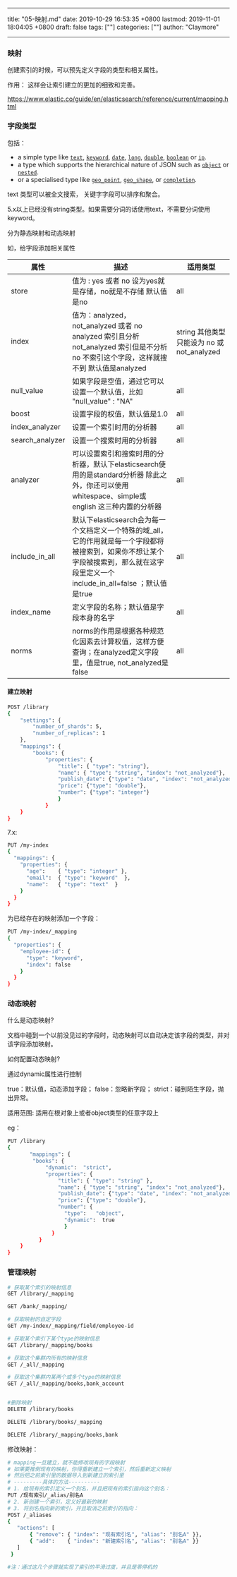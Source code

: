 
---
title: "05-映射.md"
date: 2019-10-29 16:53:35 +0800
lastmod: 2019-11-01 18:04:05 +0800
draft: false
tags: [""]
categories: [""]
author: "Claymore"

---


### 映射

创建索引的时候，可以预先定义字段的类型和相关属性。

作用： 这样会让索引建立的更加的细致和完善。

 https://www.elastic.co/guide/en/elasticsearch/reference/current/mapping.html 



### 字段类型

包括：

- a simple type like [`text`](https://www.elastic.co/guide/en/elasticsearch/reference/current/text.html), [`keyword`](https://www.elastic.co/guide/en/elasticsearch/reference/current/keyword.html), [`date`](https://www.elastic.co/guide/en/elasticsearch/reference/current/date.html), [`long`](https://www.elastic.co/guide/en/elasticsearch/reference/current/number.html), [`double`](https://www.elastic.co/guide/en/elasticsearch/reference/current/number.html), [`boolean`](https://www.elastic.co/guide/en/elasticsearch/reference/current/boolean.html) or [`ip`](https://www.elastic.co/guide/en/elasticsearch/reference/current/ip.html).
- a type which supports the hierarchical nature of JSON such as [`object`](https://www.elastic.co/guide/en/elasticsearch/reference/current/object.html) or [`nested`](https://www.elastic.co/guide/en/elasticsearch/reference/current/nested.html).
- or a specialised type like [`geo_point`](https://www.elastic.co/guide/en/elasticsearch/reference/current/geo-point.html), [`geo_shape`](https://www.elastic.co/guide/en/elasticsearch/reference/current/geo-shape.html), or [`completion`](https://www.elastic.co/guide/en/elasticsearch/reference/current/search-suggesters.html#completion-suggester).

text 类型可以被全文搜索， 关键字字段可以排序和聚合。

 5.x以上已经没有string类型。如果需要分词的话使用text，不需要分词使用keyword。 



分为静态映射和动态映射

如，给字段添加相关属性

| **属性**        | **描述**                                                     | **适用类型**                                        |
| --------------- | ------------------------------------------------------------ | --------------------------------------------------- |
| store           | 值为  :  yes 或者 no   设为yes就是存储，no就是不存储          默认值是no | all                                                 |
| index           | 值为：analyzed，not_analyzed 或者 no         <br />analyzed 索引且分析  <br />not_analyzed 索引但是不分析 <br /> no  不索引这个字段，这样就搜不到         默认值是analyzed | string         其他类型只能设为  no 或 not_analyzed |
| null_value      | 如果字段是空值，通过它可以设置一个默认值，比如  "null_value"  : "NA" | all                                                 |
| boost           | 设置字段的权值，默认值是1.0                                  | all                                                 |
| index_analyzer  | 设置一个索引时用的分析器                                     | all                                                 |
| search_analyzer | 设置一个搜索时用的分析器                                     | all                                                 |
| analyzer        | 可以设置索引和搜索时用的分析器，默认下elasticsearch使用的是standard分析器     除此之外，你还可以使用 whitespace、simple或english 这三种内置的分析器 | all                                                 |
| include_in_all  | 默认下elasticsearch会为每一个文档定义一个特殊的域_all，它的作用就是每一个字段都将被搜索到，如果你不想让某个字段被搜索到，那么就在这字段里定义一个include_in_all=false ；默认值是true | all                                                 |
| index_name      | 定义字段的名称；默认值是字段本身的名字                       | all                                                 |
| norms           | norms的作用是根据各种规范化因素去计算权值，这样方便查询；在analyzed定义字段里，值是true, not_analyzed是false | all                                                 |



#### 建立映射

```sh
POST /library
{
    "settings": {
        "number_of_shards": 5,
        "number_of_replicas": 1
    },
    "mappings": {
        "books": {
            "properties": {
                "title": { "type": "string"},
                "name": { "type": "string", "index": "not_analyzed"},
                "publish_date": {"type": "date", "index": "not_analyzed"},
                "price": {"type": "double"},
                "number": {"type": "integer"}
                }
            }
    }
}
```

7.x:

```sh
PUT /my-index
{
  "mappings": {
    "properties": {
      "age":    { "type": "integer" },  
      "email":  { "type": "keyword"  }, 
      "name":   { "type": "text"  }     
    }
  }
}
```

为已经存在的映射添加一个字段：

```sh
PUT /my-index/_mapping
{
  "properties": {
    "employee-id": {
      "type": "keyword",
      "index": false
    }
  }
}
```







### 动态映射

什么是动态映射?

   文档中碰到一个以前没见过的字段时，动态映射可以自动决定该字段的类型，并对该字段添加映射。

如何配置动态映射?

 通过dynamic属性进行控制

  true：默认值，动态添加字段； false：忽略新字段； strict：碰到陌生字段，抛出异常。

适用范围: 适用在根对象上或者object类型的任意字段上

eg：

```sh
PUT /library
{
       "mappings": {
        "books": {
            "dynamic":  "strict",
            "properties": {
                "title": { "type": "string" },
                "name": { "type": "string", "index": "not_analyzed"},
                "publish_date": {"type": "date", "index": "not_analyzed"},
                "price": {"type": "double"},
                "number": {
                  "type":   "object",
                  "dynamic":  true
                  }
              }
          }
    }  
}
```







### 管理映射

```sh
# 获取某个索引的映射信息
GET /library/_mapping

GET /bank/_mapping/

# 获取映射的自定字段
GET /my-index/_mapping/field/employee-id

# 获取某个索引下某个type的映射信息
GET /library/_mapping/books

# 获取这个集群内所有的映射信息
GET /_all/_mapping

# 获取这个集群内某两个或多个type的映射信息
GET /_all/_mapping/books,bank_account


#删除映射
DELETE /library/books

DELETE /library/books/_mapping

DELETE /library/_mapping/books,bank
```

修改映射：

```sh
# mapping一旦建立，就不能修改现有的字段映射
# 如果要推倒现有的映射，你得重新建立一个索引，然后重新定义映射
# 然后把之前索引里的数据导入到新建立的索引里
# ---------具体的方法----------
# 1. 给现有的索引定义一个别名，并且把现有的索引指向这个别名：
PUT /现有索引/_alias/别名A
# 2. 新创建一个索引，定义好最新的映射
# 3. 将别名指向新的索引，并且取消之前索引的指向：
POST /_aliases
{
   "actions": [
       { "remove": { "index": "现有索引名", "alias": "别名A" }},
       { "add":    { "index": "新建索引名", "alias": "别名A" }}
   ]
 }

#注：通过这几个步骤就实现了索引的平滑过度，并且是零停机的
```

